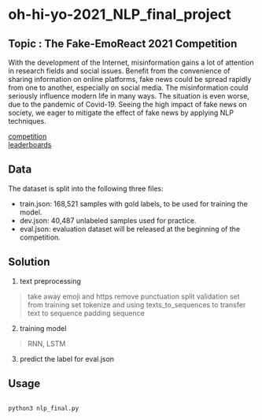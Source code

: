 # oh-hi-yo-2021_NLP_final_project

## Topic : The Fake-EmoReact 2021 Competition 
With the development of the Internet,  misinformation gains a lot of attention in research fields and social issues.  Benefit from the convenience of sharing information on online platforms, fake news could be spread rapidly from one to another, especially on social media.  The misinformation could seriously influence modern life in many ways. The situation is even worse, due to the pandemic of Covid-19. Seeing the high impact of fake news on society, we eager to mitigate the effect of fake news by applying NLP techniques.


[competition](http://blog.csdn.net/guodongxiaren)  
[leaderboards](https://competitions.codalab.org/competitions/31180?secret_key=2f97f399-8bba-4ed5-a0b7-99e17df1fe1b#learn_the_details)


## Data

The dataset is split into the following three files:
* train.json: 168,521 samples with gold labels, to be used for training the model.
* dev.json: 40,487 unlabeled samples used for practice.
* eval.json:  evaluation dataset will be released at the beginning of the competition. 


## Solution

1. text preprocessing
> take away emoji and https
> remove punctuation
> split validation set from training set
> tokenize and using texts_to_sequences to transfer text to sequence
> padding sequence

2. training model 
> RNN, LSTM

3. predict the label for eval.json


## Usage

```

python3 nlp_final.py

```
